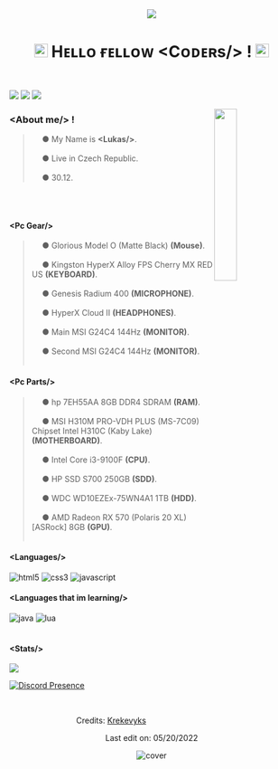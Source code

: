 <div align="center">
<img src="https://capsule-render.vercel.app/api?type=slice&color=FF0000&height=200&text=Krekevyks&fontAlign=70&rotate=13&fontAlignY=25&desc=Boy from Czech Republic.&descAlign=64.&descAlignY=45" />
</div>

<h1 align="center"><img src="https://github.com/JayantGoel001/JayantGoel001/blob/master/GIF/Earth.gif" width="24px" style="max-width:100%;"> Hᴇʟʟᴏ ғᴇʟʟᴏᴡ &lt;Cᴏᴅᴇʀs/&gt; ! <img src="https://raw.githubusercontent.com/iampavangandhi/iampavangandhi/master/gifs/Hi.gif" width="24px"></h1>
<br/>
<p>
<a href="https://ayo.so/krekevyks" target="_blank"><img src="https://img.shields.io/badge/ayo.so-FF0000?style=flat&logo=mcdonald's&logoColor=111b20"/></a>
<a href=" " target="_blank"><img src="https://img.shields.io/badge/discord-FF0000?style=flat&logo=discord&logoColor=111b20"/></a>
<a href=" " target="_blank"><img src="https://img.shields.io/badge/Discord Bot-FF0000?style=flat&logo=discord&logoColor=111b20"/></a>
</p>
<img src="https://cdn.discordapp.com/attachments/468802617326436357/977151839713759282/notion-avatar-1653041072607_4.png" width="27.9%" align="right"/>
<h3>&lt;About me/&gt; !</h3>

> <img src="https://cdn-icons-png.flaticon.com/512/998/998375.png" width="14px" style="max-width:100%;"> ● My Name is **&lt;Lukas/&gt;**.<br></br>
> <img src="https://cdn-icons-png.flaticon.com/512/321/321224.png" width="14px" style="max-width:100%;"> ● Live in Czech Republic.<br></br>
> <img src="https://cdn-icons-png.flaticon.com/512/448/448003.png" width="14px" style="max-width:100%;"> ● 30.12.

<br></br>
<h4>&lt;Pc Gear/&gt;</h4>

> <img src="https://cdn-icons-png.flaticon.com/512/4617/4617728.png" width="14px" style="max-width:100%;"> ● Glorious Model O (Matte Black) **(Mouse)**.<br></br>
> <img src="https://cdn-icons-png.flaticon.com/512/2867/2867522.png" width="14px" style="max-width:100%;"> ● Kingston HyperX Alloy FPS Cherry MX RED US **(KEYBOARD)**.<br></br>
> <img src="https://cdn-icons-png.flaticon.com/512/715/715275.png" width="14px" style="max-width:100%;"> ● Genesis Radium 400 **(MICROPHONE)**.<br></br>
> <img src="https://cdn-icons-png.flaticon.com/512/3791/3791461.png" width="14px" style="max-width:100%;"> ● HyperX Cloud II **(HEADPHONES)**.<br></br>
> <img src="https://cdn-icons-png.flaticon.com/512/2933/2933245.png" width="14px" style="max-width:100%;"> ● Main MSI G24C4 144Hz **(MONITOR)**.<br></br>
> <img src="https://cdn-icons-png.flaticon.com/512/2933/2933245.png" width="14px" style="max-width:100%;"> ● Second MSI G24C4 144Hz **(MONITOR)**.
<br></br>
<h4>&lt;Pc Parts/&gt;</h4>

> <img src="https://cdn-icons-png.flaticon.com/512/543/543238.png" width="14px"> ● hp 7EH55AA 8GB DDR4 SDRAM **(RAM)**.<br></br>
> <img src="https://cdn-icons-png.flaticon.com/512/141/141009.png" width="14px"> ● MSI H310M PRO-VDH PLUS (MS-7C09) Chipset Intel H310C (Kaby Lake) **(MOTHERBOARD)**.<br></br>
> <img src="https://cdn-icons-png.flaticon.com/512/984/984391.png" width="14px"> ● Intel Core i3-9100F **(CPU)**.<br></br>
> <img src="https://cdn-icons-png.flaticon.com/512/2288/2288028.png" width="14px"> ● HP SSD S700 250GB **(SDD)**.<br></br>
> <img src="https://cdn-icons-png.flaticon.com/512/287/287390.png" width="14px"> ● WDC WD10EZEx-75WN4A1 1TB **(HDD)**.<br></br>
> <img src="https://cdn-icons-png.flaticon.com/512/1088/1088742.png" width="14px"> ● AMD Radeon RX 570 (Polaris 20 XL) [ASRock] 8GB **(GPU)**.
<br></br>
<div align="left">
<h4>&lt;Languages/&gt;</h4>
  
<img src="https://img.shields.io/badge/html5-FF0000?style=flat&logo=html5&logoColor=111b20" alt="html5"/> 
<img src="https://img.shields.io/badge/Css3-FF0000?style=flat&logo=css3&logoColor=111b20" alt="css3"/>
<img src="https://img.shields.io/badge/javascript-FF0000?style=flat&logo=javascript&logoColor=111b20" alt="javascript"/>
<h4>&lt;Languages that im learning/&gt;</h4>
<img src="https://img.shields.io/badge/java-FF0000?style=flat&logo=java&logoColor=111b20" alt="java"/>
 <img src="https://img.shields.io/badge/lua-FF0000?style=flat&logo=lua&logoColor=111b20" alt="lua"/>
</div>
<br/>
<h4>&lt;Stats/&gt;</h4>
<div align="left"> <img src="https://github-readme-stats.vercel.app/api?username=Krekevyks&layout=compact&amp;show_icons=true&amp;title_color=FF0000&amp;text_color=cccccc&amp;bg_color=00000000&amp;hide_border=true&amp;icon_color=FF0000&amp;hide_title=true&amp;count_private=true"/>

[![Discord Presence](https://lanyard.cnrad.dev/api/237616896948699136?bg=00000000)](https://discord.com/users/237616896948699136)

</div>

<div align="center">
<br/>
  

Credits: [Krekevyks](https://github.com/krekevyks)

Last edit on: 05/20/2022
</div>
<div align="center">  
<img src="https://capsule-render.vercel.app/api?type=slice&color=FF0000&height=200&section=footer" alt="cover" />
</div>  

  
